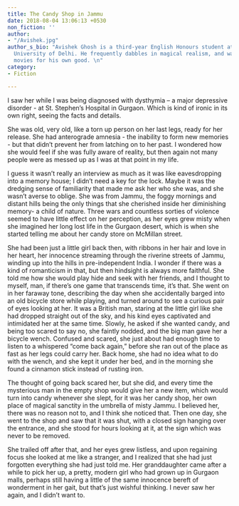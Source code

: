 ```yaml
---
title: The Candy Shop in Jammu
date: 2018-08-04 13:06:13 +0530
non_fiction: ''
author:
- "/Avishek.jpg"
author_s_bio: "Avishek Ghosh is a third-year English Honours student at Hansraj College,
  University of Delhi. He frequently dabbles in magical realism, and watches too many
  movies for his own good. \n"
category:
- Fiction

---
```

I saw her while I was being diagnosed with dysthymia – a major depressive disorder - at St. Stephen’s Hospital in Gurgaon. Which is kind of ironic in its own right, seeing the facts and details.

 

She was old, very old, like a torn up person on her last legs, ready for her release. She had anterograde amnesia - the inability to form new memories - but that didn’t prevent her from latching on to her past. I wondered how she would feel if she was fully aware of reality, but then again not many people were as messed up as I was at that point in my life. 

I guess it wasn’t really an interview as much as it was like eavesdropping into a memory house; I didn’t need a key for the lock. Maybe it was the dredging sense of familiarity that made me ask her who she was, and she wasn’t averse to oblige. She was from Jammu, the foggy mornings and distant hills being the only things that she cherished inside her diminishing memory- a child of nature. Three wars and countless sorties of violence seemed to have little effect on her perception, as her eyes grew misty when she imagined her long lost life in the Gurgaon desert, which is when she started telling me about her candy store on McMillan street. 

She had been just a little girl back then, with ribbons in her hair and love in her heart, her innocence streaming through the riverine streets of Jammu, winding up into the hills in pre-independent India. I wonder if there was a kind of romanticism in that, but then hindsight is always more faithful. She told me how she would play hide and seek with her friends, and I thought to myself, man, if there’s one game that transcends time, it’s that. She went on in her faraway tone, describing the day when she accidentally barged into an old bicycle store while playing, and turned around to see a curious pair of eyes looking at her. It was a British man, staring at the little girl like she had dropped straight out of the sky, and his kind eyes captivated and intimidated her at the same time. Slowly, he asked if she wanted candy, and being too scared to say no, she faintly nodded, and the big man gave her a bicycle wench. Confused and scared, she just about had enough time to listen to a whispered “come back again,” before she ran out of the place as fast as her legs could carry her. Back home, she had no idea what to do with the wench, and she kept it under her bed, and in the morning she found a cinnamon stick instead of rusting iron. 

The thought of going back scared her, but she did, and every time the mysterious man in the empty shop would give her a new item, which would turn into candy whenever she slept, for it was her candy shop, her own place of magical sanctity in the umbrella of misty Jammu. I believed her, there was no reason not to, and I think she noticed that. Then one day, she went to the shop and saw that it was shut, with a closed sign hanging over the entrance, and she stood for hours looking at it, at the sign which was never to be removed. 

She trailed off after that, and her eyes grew listless, and upon regaining focus she looked at me like a stranger, and I realized that she had just forgotten everything she had just told me. Her granddaughter came after a while to pick her up, a pretty, modern girl who had grown up in Gurgaon malls, perhaps still having a little of the same innocence bereft of wonderment in her gait, but that’s just wishful thinking. I never saw her again, and I didn’t want to. 